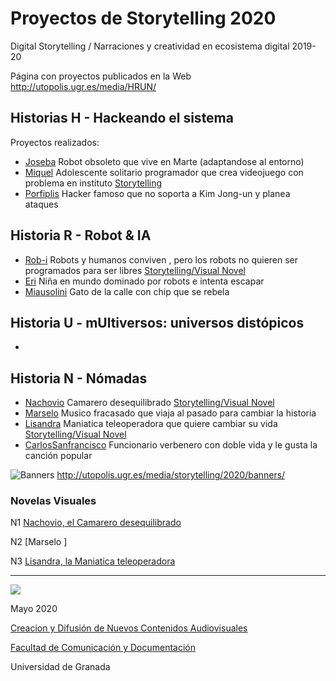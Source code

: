 

# Proyectos de Storytelling 2020

Digital Storytelling / Narraciones y creatividad en ecosistema digital 2019-20

Página con proyectos publicados en la Web http://utopolis.ugr.es/media/HRUN/ 

## Historias H - Hackeando el sistema 

Proyectos realizados: 

- [Joseba]() Robot obsoleto que vive en Marte (adaptandose al entorno) 
- [Miquel]() Adolescente solitario programador que crea videojuego con problema en instituto  [Storytelling]() 
- [Porfiplis]() Hacker famoso que no soporta a Kim Jong-un y planea ataques 


## Historia R - Robot & IA 

- [Rob-i](https://github.com/emememe/storytelling_20/blob/master/proyecto.md) Robots y humanos conviven , pero los robots no quieren  ser programados para ser libres [Storytelling/Visual Novel](http://utopolis.ugr.es/media/HRUN/R/R1-2020_Robi)
- [Eri]() Niña en mundo dominado por robots e intenta escapar
- [Miausolini]() Gato de la calle con chip  que se rebela


## Historia U - mUltiversos: universos distópicos

- 

## Historia N - Nómadas  

- [Nachovio]() Camarero desequilibrado [Storytelling/Visual Novel](https://view.genial.ly/5e9d769360a2da0dc806fa42/interactive-content-nachovio) 
- [Marselo]() Musico fracasado que viaja al pasado para cambiar la historia 
- [Lisandra]() Maniatica teleoperadora que quiere cambiar su vida [Storytelling/Visual Novel](https://view.genial.ly/5e9840a0d1e1fc0dea3625d6/presentation-lisandra)
- [CarlosSanfrancisco]() Funcionario verbenero con doble vida y le gusta la canción popular 





![Banners](https://github.com/mgea/storytelling_20/blob/master/2020/banner_2020.png)
http://utopolis.ugr.es/media/storytelling/2020/banners/


### Novelas Visuales 

N1 [Nachovio, el Camarero desequilibrado](https://view.genial.ly/5e9d769360a2da0dc806fa42/interactive-content-nachovio)

N2 [Marselo ]

N3 [Lisandra, la Maniatica teleoperadora](https://view.genial.ly/5e9840a0d1e1fc0dea3625d6/presentation-lisandra) 



-----



![](https://upload.wikimedia.org/wikipedia/commons/thumb/6/62/CC-BY-SA-Andere_Wikis_%28v%29.svg/200px-CC-BY-SA-Andere_Wikis_%28v%29.svg.png)

Mayo 2020 

[Creacion y Difusión de Nuevos Contenidos Audiovisuales](http://utopolis.ugr.es/medialab)

[Facultad de Comunicación y Documentación](http://fcd.ugr.es)

Universidad de Granada

